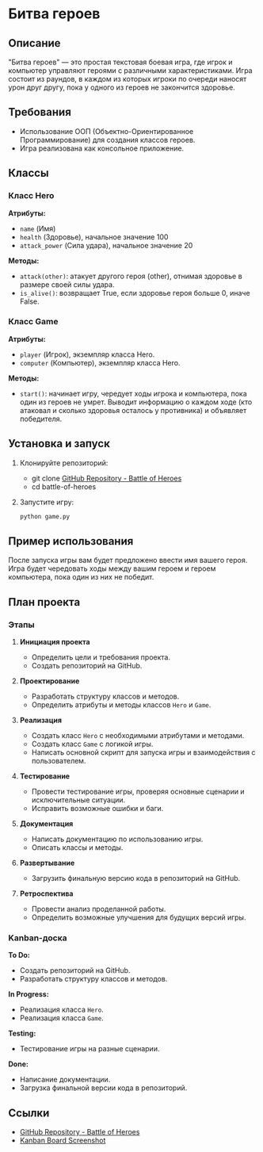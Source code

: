 # Битва героев

## Описание

"Битва героев" — это простая текстовая боевая игра, где игрок и компьютер управляют героями с различными характеристиками. Игра состоит из раундов, в каждом из которых игроки по очереди наносят урон друг другу, пока у одного из героев не закончится здоровье.

## Требования

- Использование ООП (Объектно-Ориентированное Программирование) для создания классов героев.
- Игра реализована как консольное приложение.

## Классы

### Класс Hero

**Атрибуты:**

- `name` (Имя)
- `health` (Здоровье), начальное значение 100
- `attack_power` (Сила удара), начальное значение 20

**Методы:**

- `attack(other)`: атакует другого героя (other), отнимая здоровье в размере своей силы удара.
- `is_alive()`: возвращает True, если здоровье героя больше 0, иначе False.

### Класс Game

**Атрибуты:**

- `player` (Игрок), экземпляр класса Hero.
- `computer` (Компьютер), экземпляр класса Hero.

**Методы:**

- `start()`: начинает игру, чередует ходы игрока и компьютера, пока один из героев не умрет. Выводит информацию о каждом ходе (кто атаковал и сколько здоровья осталось у противника) и объявляет победителя.

## Установка и запуск

1. Клонируйте репозиторий:
    
    - git clone [GitHub Repository - Battle of Heroes](https://github.com/AleksKulagin/hero_cons)
    - cd battle-of-heroes
    

2. Запустите игру:
    ```bash
    python game.py
    ```

## Пример использования

После запуска игры вам будет предложено ввести имя вашего героя. Игра будет чередовать ходы между вашим героем и героем компьютера, пока один из них не победит.

## План проекта

### Этапы

1. **Инициация проекта**
    - Определить цели и требования проекта.
    - Создать репозиторий на GitHub.

2. **Проектирование**
    - Разработать структуру классов и методов.
    - Определить атрибуты и методы классов `Hero` и `Game`.

3. **Реализация**
    - Создать класс `Hero` с необходимыми атрибутами и методами.
    - Создать класс `Game` с логикой игры.
    - Написать основной скрипт для запуска игры и взаимодействия с пользователем.

4. **Тестирование**
    - Провести тестирование игры, проверяя основные сценарии и исключительные ситуации.
    - Исправить возможные ошибки и баги.

5. **Документация**
    - Написать документацию по использованию игры.
    - Описать классы и методы.

6. **Развертывание**
    - Загрузить финальную версию кода в репозиторий на GitHub.

7. **Ретроспектива**
    - Провести анализ проделанной работы.
    - Определить возможные улучшения для будущих версий игры.

### Kanban-доска

**To Do:**
- Создать репозиторий на GitHub.
- Разработать структуру классов и методов.

**In Progress:**
- Реализация класса `Hero`.
- Реализация класса `Game`.

**Testing:**
- Тестирование игры на разные сценарии.

**Done:**
- Написание документации.
- Загрузка финальной версии кода в репозиторий.

## Ссылки

- [GitHub Repository - Battle of Heroes](https://github.com/AleksKulagin/hero_cons)
- [Kanban Board Screenshot](https://www.wrike.com/workspace.htm?acc=6561570#/folder/1462870746/timeline3?viewId=299981407)

